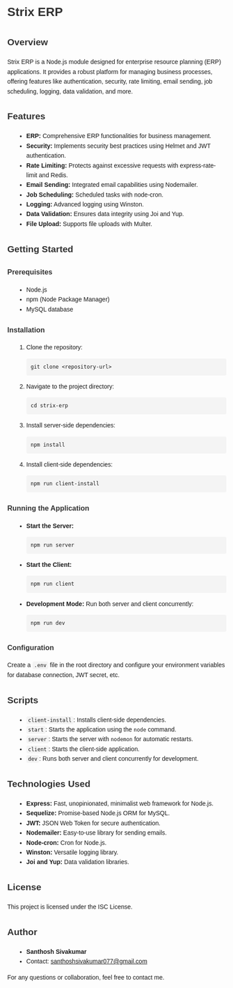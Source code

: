 <!DOCTYPE html>
<html lang="en">
<head>
  <meta charset="UTF-8">
  <meta name="viewport" content="width=device-width, initial-scale=1.0">
  <title>Strix ERP - README</title>
</head>
<body style="font-family: Arial, sans-serif; line-height: 1.6;">

<h1 style="color: #333;">Strix ERP</h1>

<h2 style="color: #333;">Overview</h2>
<p>Strix ERP is a Node.js module designed for enterprise resource planning (ERP) applications. It provides a robust platform for managing business processes, offering features like authentication, security, rate limiting, email sending, job scheduling, logging, data validation, and more.</p>

<h2 style="color: #333;">Features</h2>
<ul style="list-style-type: disc; margin-left: 20px;">
  <li><strong>ERP:</strong> Comprehensive ERP functionalities for business management.</li>
  <li><strong>Security:</strong> Implements security best practices using Helmet and JWT authentication.</li>
  <li><strong>Rate Limiting:</strong> Protects against excessive requests with express-rate-limit and Redis.</li>
  <li><strong>Email Sending:</strong> Integrated email capabilities using Nodemailer.</li>
  <li><strong>Job Scheduling:</strong> Scheduled tasks with node-cron.</li>
  <li><strong>Logging:</strong> Advanced logging using Winston.</li>
  <li><strong>Data Validation:</strong> Ensures data integrity using Joi and Yup.</li>
  <li><strong>File Upload:</strong> Supports file uploads with Multer.</li>
</ul>

<h2 style="color: #333;">Getting Started</h2>

<h3 style="color: #333;">Prerequisites</h3>
<ul style="list-style-type: disc; margin-left: 20px;">
  <li>Node.js</li>
  <li>npm (Node Package Manager)</li>
  <li>MySQL database</li>
</ul>

<h3 style="color: #333;">Installation</h3>
<ol style="margin-left: 20px;">
  <li>Clone the repository:
    <pre style="background-color: #f4f4f4; padding: 10px; border-radius: 4px; overflow: auto;"><code>git clone &lt;repository-url&gt;</code></pre>
  </li>
  <li>Navigate to the project directory:
    <pre style="background-color: #f4f4f4; padding: 10px; border-radius: 4px; overflow: auto;"><code>cd strix-erp</code></pre>
  </li>
  <li>Install server-side dependencies:
    <pre style="background-color: #f4f4f4; padding: 10px; border-radius: 4px; overflow: auto;"><code>npm install</code></pre>
  </li>
  <li>Install client-side dependencies:
    <pre style="background-color: #f4f4f4; padding: 10px; border-radius: 4px; overflow: auto;"><code>npm run client-install</code></pre>
  </li>
</ol>

<h3 style="color: #333;">Running the Application</h3>
<ul style="list-style-type: disc; margin-left: 20px;">
  <li><strong>Start the Server:</strong>
    <pre style="background-color: #f4f4f4; padding: 10px; border-radius: 4px; overflow: auto;"><code>npm run server</code></pre>
  </li>
  <li><strong>Start the Client:</strong>
    <pre style="background-color: #f4f4f4; padding: 10px; border-radius: 4px; overflow: auto;"><code>npm run client</code></pre>
  </li>
  <li><strong>Development Mode:</strong>
    Run both server and client concurrently:
    <pre style="background-color: #f4f4f4; padding: 10px; border-radius: 4px; overflow: auto;"><code>npm run dev</code></pre>
  </li>
</ul>

<h3 style="color: #333;">Configuration</h3>
<p>Create a <code style="background-color: #f4f4f4; padding: 2px 4px; border-radius: 4px;">.env</code> file in the root directory and configure your environment variables for database connection, JWT secret, etc.</p>

<h2 style="color: #333;">Scripts</h2>
<ul style="list-style-type: disc; margin-left: 20px;">
  <li><code style="background-color: #f4f4f4; padding: 2px 4px; border-radius: 4px;">client-install</code>: Installs client-side dependencies.</li>
  <li><code style="background-color: #f4f4f4; padding: 2px 4px; border-radius: 4px;">start</code>: Starts the application using the <code>node</code> command.</li>
  <li><code style="background-color: #f4f4f4; padding: 2px 4px; border-radius: 4px;">server</code>: Starts the server with <code>nodemon</code> for automatic restarts.</li>
  <li><code style="background-color: #f4f4f4; padding: 2px 4px; border-radius: 4px;">client</code>: Starts the client-side application.</li>
  <li><code style="background-color: #f4f4f4; padding: 2px 4px; border-radius: 4px;">dev</code>: Runs both server and client concurrently for development.</li>
</ul>

<h2 style="color: #333;">Technologies Used</h2>
<ul style="list-style-type: disc; margin-left: 20px;">
  <li><strong>Express:</strong> Fast, unopinionated, minimalist web framework for Node.js.</li>
  <li><strong>Sequelize:</strong> Promise-based Node.js ORM for MySQL.</li>
  <li><strong>JWT:</strong> JSON Web Token for secure authentication.</li>
  <li><strong>Nodemailer:</strong> Easy-to-use library for sending emails.</li>
  <li><strong>Node-cron:</strong> Cron for Node.js.</li>
  <li><strong>Winston:</strong> Versatile logging library.</li>
  <li><strong>Joi and Yup:</strong> Data validation libraries.</li>
</ul>

<h2 style="color: #333;">License</h2>
<p>This project is licensed under the ISC License.</p>

<h2 style="color: #333;">Author</h2>
<ul style="list-style-type: disc; margin-left: 20px;">
  <li><strong>Santhosh Sivakumar</strong></li>
  <li>Contact: <a href="mailto:santhoshsivakumar077@gmail.com">santhoshsivakumar077@gmail.com</a></li>
</ul>
<p>For any questions or collaboration, feel free to contact me.</p>

</body>
</html>
